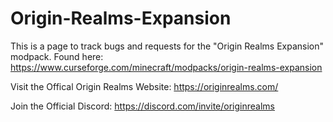 # Origin-Realms-Expansion
This is a page to track bugs and requests for the "Origin Realms Expansion" modpack.
Found here: https://www.curseforge.com/minecraft/modpacks/origin-realms-expansion

 Visit the Offical Origin Realms Website: https://originrealms.com/
 
Join the Official Discord: https://discord.com/invite/originrealms
